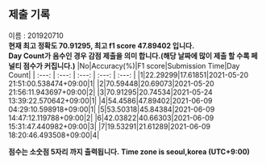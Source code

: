 


  
## 제출 기록  
이름 : 201920710  
**현재 최고 정확도 70.91295, 최고 f1 score 47.89402 입니다.**  
**Day Count가 음수인 경우 감점 제출을 의미 합니다.(해당 날짜에 많이 제출 할 수록 페널티 점수가 커집니다.)**
|No|Accuracy(%)|F1 score|Submission Time|Day Count|
| :---: | :---: | :---: | :---: | :---: |
|1|22.29299|17.61851|2021-05-20 21:51:00.538474+09:00|1|
|2|70.59448|20.69073|2021-05-20 21:56:11.943697+09:00|2|
|3|70.91295|20.74534|2021-05-24 13:39:22.570642+09:00|1|
|4|54.4586|47.89402|2021-06-09 04:29:10.598918+09:00|1|
|5|53.50318|45.84384|2021-06-09 14:47:12.119788+09:00|2|
|6|42.03822|40.66303|2021-06-09 15:31:47.440982+09:00|3|
|7|19.53291|21.61289|2021-06-09 18:20:46.493508+09:00|4|


**점수는 소숫점 5자리 까지 출력됩니다.**
**Time zone is seoul,korea (UTC+9:00)**
